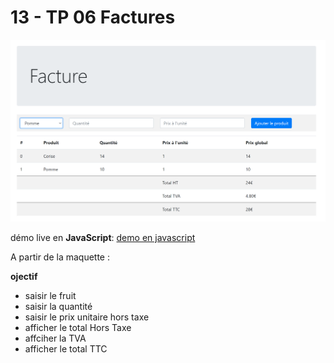 # 13 - TP 06 Factures
![module-13](../img/tp13.png)

démo live en **JavaScript**:
[demo en javascript](https://seven-valley.github.io/formation-php-mai-2024/web/tp13/)

A partir de la maquette :  

**ojectif**

- saisir le fruit  
- saisir la quantité  
- saisir le prix unitaire hors taxe  
- afficher le total Hors Taxe  
- affciher la TVA  
- afficher le total TTC  
